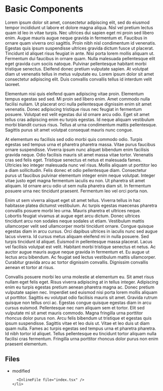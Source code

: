 # Basic Components

Lorem ipsum dolor sit amet, consectetur adipiscing elit, sed do eiusmod tempor
incididunt ut labore et dolore magna aliqua. Nisl vel pretium lectus quam id leo
in vitae turpis. Nec ultrices dui sapien eget mi proin sed libero enim. Augue
mauris augue neque gravida in fermentum et. Faucibus in ornare quam viverra orci
sagittis. Proin nibh nisl condimentum id venenatis. Egestas quis ipsum
suspendisse ultrices gravida dictum fusce ut placerat. Tincidunt id aliquet
risus feugiat in ante. Nisi porta lorem mollis aliquam ut. Fermentum dui
faucibus in ornare quam. Nulla malesuada pellentesque elit eget gravida cum
sociis natoque. Pulvinar pellentesque habitant morbi tristique senectus.
Eleifend donec pretium vulputate sapien. At volutpat diam ut venenatis tellus in
metus vulputate eu. Lorem ipsum dolor sit amet consectetur adipiscing elit. Duis
convallis convallis tellus id interdum velit laoreet.

Elementum nisi quis eleifend quam adipiscing vitae proin. Elementum tempus
egestas sed sed. Mi proin sed libero enim. Amet commodo nulla facilisi nullam.
Ut placerat orci nulla pellentesque dignissim enim sit amet venenatis. Donec
adipiscing tristique risus nec feugiat in fermentum posuere. Volutpat est velit
egestas dui id ornare arcu odio. Eget sit amet tellus cras adipiscing enim eu
turpis egestas. Id neque aliquam vestibulum morbi blandit cursus risus. Tellus
at urna condimentum mattis pellentesque. Sagittis purus sit amet volutpat
consequat mauris nunc congue.

At elementum eu facilisis sed odio morbi quis commodo odio. Turpis egestas sed
tempus urna et pharetra pharetra massa. Vitae purus faucibus ornare suspendisse.
Viverra ipsum nunc aliquet bibendum enim facilisis gravida neque. Odio facilisis
mauris sit amet massa vitae tortor. Venenatis cras sed felis eget. Tristique
senectus et netus et malesuada fames. Ultricies leo integer malesuada nunc vel
risus. Mollis aliquam ut porttitor leo a diam sollicitudin. Felis donec et odio
pellentesque diam. Consectetur purus ut faucibus pulvinar elementum integer enim
neque volutpat. Integer vitae justo eget magna fermentum iaculis eu non. Ut
pharetra sit amet aliquam. Id ornare arcu odio ut sem nulla pharetra diam sit.
In fermentum posuere urna nec tincidunt praesent. Fermentum leo vel orci porta
non.

Enim ut sem viverra aliquet eget sit amet tellus. Viverra tellus in hac
habitasse platea dictumst vestibulum. Ac turpis egestas maecenas pharetra
convallis posuere morbi leo urna. Mauris pharetra et ultrices neque. Lobortis
feugiat vivamus at augue eget arcu dictum. Donec ultrices tincidunt arcu non
sodales neque sodales ut etiam. Vestibulum mattis ullamcorper velit sed
ullamcorper morbi tincidunt ornare. Congue quisque egestas diam in arcu cursus.
Orci dapibus ultrices in iaculis nunc sed augue lacus viverra. Id cursus metus
aliquam eleifend mi in nulla posuere. Sed turpis tincidunt id aliquet. Euismod
in pellentesque massa placerat. Lacus vel facilisis volutpat est velit. Habitant
morbi tristique senectus et netus. Ac auctor augue mauris augue neque gravida in
fermentum et. Eu augue ut lectus arcu bibendum. Ac feugiat sed lectus vestibulum
mattis ullamcorper. Curabitur gravida arcu ac tortor dignissim convallis.
Dignissim convallis aenean et tortor at risus.

Convallis posuere morbi leo urna molestie at elementum eu. Sit amet risus nullam
eget felis eget. Risus viverra adipiscing at in tellus integer. Adipiscing enim
eu turpis egestas pretium aenean pharetra magna ac. Donec pretium vulputate
sapien nec. Imperdiet sed euismod nisi porta lorem mollis aliquam ut porttitor.
Sagittis eu volutpat odio facilisis mauris sit amet. Gravida rutrum quisque non
tellus orci ac. Egestas congue quisque egestas diam in arcu cursus euismod.
Pellentesque nec nam aliquam sem et tortor. Elit sed vulputate mi sit amet
mauris commodo. Magna fringilla urna porttitor rhoncus dolor purus non. Arcu
felis bibendum ut tristique et egestas quis ipsum suspendisse. Sagittis vitae et
leo duis ut. Vitae et leo duis ut diam quam nulla. Fames ac turpis egestas sed
tempus urna et pharetra pharetra. Id nibh tortor id aliquet. Tellus pellentesque
eu tincidunt tortor aliquam nulla facilisi cras fermentum. Fringilla urna
porttitor rhoncus dolor purus non enim praesent elementum.

<section id="files" className="not-prose">
  <h2>Files</h2>

  <ul>
    <li data-state="modified">
      <span>modified</span>

      <InlineFile file="index.tsx" />
    </li>

  </ul>
</section>
